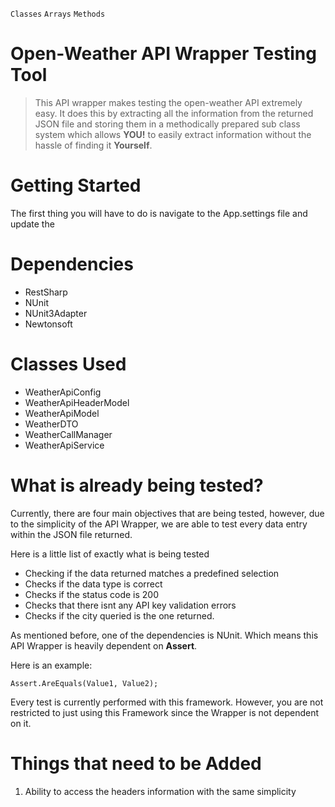 `Classes`
`Arrays`
`Methods`

# Open-Weather API Wrapper Testing Tool

> This API wrapper makes testing the open-weather API extremely easy. It does this by extracting all the information from the returned JSON file and storing them in  a methodically prepared sub class system which allows **YOU!** to easily extract information without the hassle of finding it **Yourself**.


# Getting Started

The first thing you will have to do is navigate to the App.settings file and update the 

# Dependencies

- RestSharp
- NUnit
- NUnit3Adapter
- Newtonsoft

# Classes Used

- WeatherApiConfig 
- WeatherApiHeaderModel
- WeatherApiModel
- WeatherDTO
- WeatherCallManager
- WeatherApiService

# What is already being tested? 

Currently, there are four main objectives that are being tested, however, due to the simplicity of the API Wrapper, we are able to test every data entry within the JSON file returned. 

Here is a little list of exactly what is being tested

- Checking if the data returned matches a predefined selection
- Checks if the data type is correct
- Checks if the status code is 200
- Checks that there isnt any API key validation errors
- Checks if the city queried is the one returned. 

As mentioned before, one of the dependencies is NUnit. Which means this API Wrapper is heavily dependent on **Assert**. 

Here is an example:

`Assert.AreEquals(Value1, Value2);`

Every test is currently performed with this framework. However, you are not restricted to just using this Framework since the Wrapper is not dependent on it. 

# Things that need to be Added

1. Ability to access the headers information with the same simplicity
